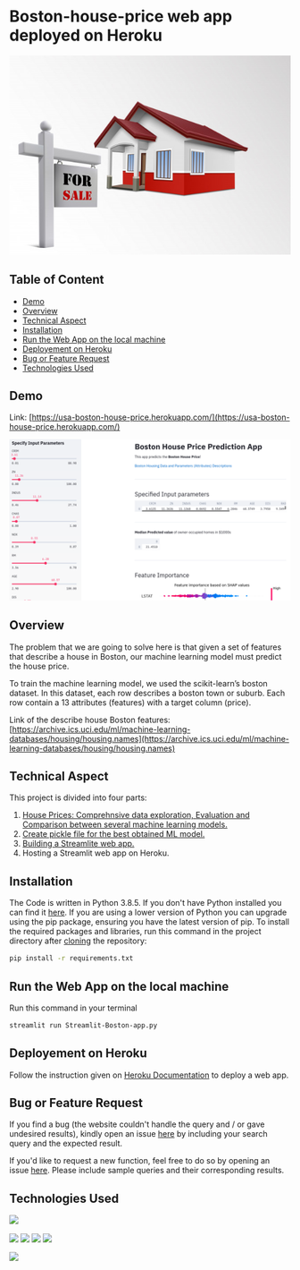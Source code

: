 # Boston-house-price web app deployed on Heroku
![](https://github.com/kh-bilal/Data-Science-Portfolio/blob/main/Prediction_Boston_Housing_Prices/house.jpg)

## Table of Content
  * [Demo](#demo)
  * [Overview](#overview)
  * [Technical Aspect](#technical-aspect)
  * [Installation](#installation)
  * [Run the Web App on the local machine](#run-the-Web-app-on-the-local-machine)
  * [Deployement on Heroku](#deployement-on-heroku)
  * [Bug or Feature Request](#bug-or-feature-request)
  * [Technologies Used](#technologies-used)
  
## Demo
Link: [https://usa-boston-house-price.herokuapp.com/](https://usa-boston-house-price.herokuapp.com/)

[![](https://raw.githubusercontent.com/kh-bilal/Dataset/master/demo_Image.png)](https://usa-boston-house-price.herokuapp.com/)

## Overview
The problem that we are going to solve here is that given a set of features that describe a house in Boston, our machine learning model must predict the house price. 

To train the machine learning model, we used the scikit-learn’s boston dataset. In this dataset, each row describes a boston town or suburb. Each row contain a 13 attributes (features) with a target column (price).

Link of the describe house Boston features: [https://archive.ics.uci.edu/ml/machine-learning-databases/housing/housing.names](https://archive.ics.uci.edu/ml/machine-learning-databases/housing/housing.names)

## Technical Aspect
This project is divided into four parts:
1. [House Prices: Comprehnsive data exploration, Evaluation and Comparison between several machine learning models.](https://github.com/kh-bilal/Data-Science-Portfolio/blob/main/Prediction_Boston_Housing_Prices/boston-house-price-prediction.ipynb)
2. [Create pickle file for the best obtained ML model.](https://github.com/kh-bilal/Data-Science-Portfolio/blob/main/Prediction_Boston_Housing_Prices/Create_pkl_model.ipynb)
3. [Building a Streamlite web app.](https://github.com/kh-bilal/Data-Science-Portfolio/blob/main/Prediction_Boston_Housing_Prices/Streamlit-Boston-app.py)
4. Hosting a Streamlit web app on Heroku.

## Installation
The Code is written in Python 3.8.5. If you don't have Python installed you can find it [here](https://www.python.org/downloads/). If you are using a lower version of Python you can upgrade using the pip package, ensuring you have the latest version of pip. To install the required packages and libraries, run this command in the project directory after [cloning](https://www.howtogeek.com/451360/how-to-clone-a-github-repository/) the repository:
```bash
pip install -r requirements.txt
```
## Run the Web App on the local machine
Run this command in your terminal 
```bash
streamlit run Streamlit-Boston-app.py
```
## Deployement on Heroku
Follow the instruction given on [Heroku Documentation](https://devcenter.heroku.com/articles/getting-started-with-python) to deploy a web app.

## Bug or Feature Request
If you find a bug (the website couldn't handle the query and / or gave undesired results), kindly open an issue [here](https://github.com/kh-bilal/Data-Science-Portfolio/issues/new) by including your search query and the expected result.

If you'd like to request a new function, feel free to do so by opening an issue [here](https://github.com/kh-bilal/Data-Science-Portfolio/issues/new). Please include sample queries and their corresponding results.

## Technologies Used

![](https://forthebadge.com/images/badges/made-with-python.svg)

[<img target="_blank" src="https://www.analyticsvidhya.com/wp-content/uploads/2015/01/scikit-learn-logo.png" width=280>](https://www.analyticsvidhya.com/wp-content/uploads/2015/01/scikit-learn-logo.png) [<img target="_blank" src="https://static.javatpoint.com/tutorial/pandas/images/python-pandas.png" width=200>](https://static.javatpoint.com/tutorial/pandas/images/python-pandas.png) [<img target="_blank" src="https://miro.medium.com/max/765/1*cyXCE-JcBelTyrK-58w6_Q.png" width=280>](https://miro.medium.com/max/765/1*cyXCE-JcBelTyrK-58w6_Q.png) [<img target="_blank" src="https://assets.website-files.com/5dc3b47ddc6c0c2a1af74ad0/5e18182ad27bcfbb9dff263a_RGB_Logo_Horizontal_Color_Light_Bg.png" width=200>](https://assets.website-files.com/5dc3b47ddc6c0c2a1af74ad0/5e18182ad27bcfbb9dff263a_RGB_Logo_Horizontal_Color_Light_Bg.png)

[<img target="_blank" src="https://logos-download.com/wp-content/uploads/2016/09/Heroku_logo.png" width=280>](https://logos-download.com/wp-content/uploads/2016/09/Heroku_logo.png)
